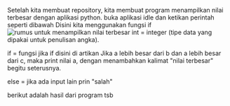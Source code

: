 
Setelah kita membuat repository, kita membuat program menampilkan nilai terbesar dengan aplikasi python. buka aplikasi idle dan ketikan perintah seperti dibawah
Disini kita menggunakan fungsi if
![rumus untuk menampilkan nilai terbesar](https://user-images.githubusercontent.com/46733448/52571169-9fcbcc80-2e47-11e9-8c03-ae71ed098646.png)
int = integer (tipe data yang dipakai untuk penulisan angka).

if = fungsi jika
if disini di artikan Jika a lebih besar dari b dan a lebih besar dari c, maka print nilai a, dengan menambahkan kalimat "nilai terbesar"
begitu seterusnya.

else = jika ada input lain prin "salah"

berikut adalah hasil dari program tsb
